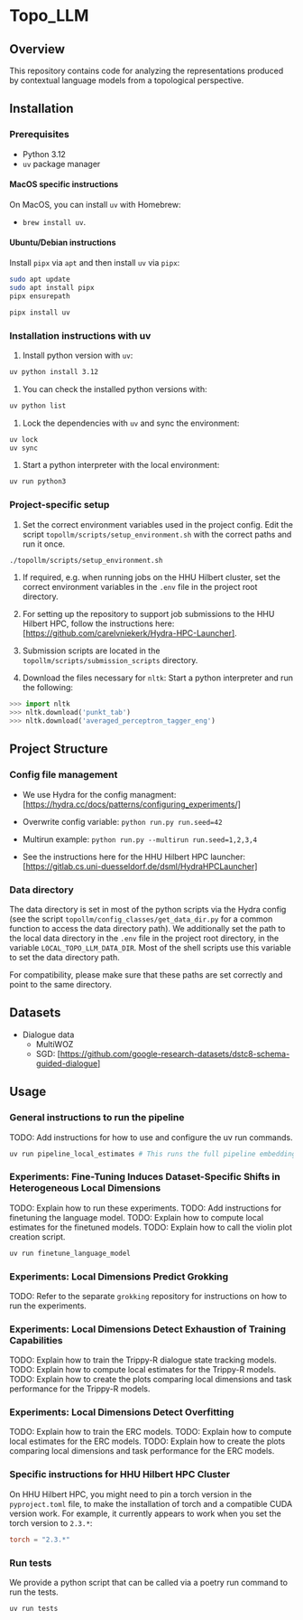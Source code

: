# Topo_LLM

## Overview

This repository contains code for analyzing the representations produced by contextual language models from a topological perspective.

## Installation

### Prerequisites

- Python 3.12
- `uv` package manager

#### MacOS specific instructions

On MacOS, you can install `uv` with Homebrew:

- `brew install uv`.

#### Ubuntu/Debian instructions

Install `pipx` via `apt` and then install `uv` via `pipx`:

```bash
sudo apt update
sudo apt install pipx
pipx ensurepath

pipx install uv
```

### Installation instructions with uv

1. Install python version with `uv`:

```bash
uv python install 3.12
```

1. You can check the installed python versions with:

```bash
uv python list
```

1. Lock the dependencies with `uv` and sync the environment:

```bash
uv lock
uv sync
```

1. Start a python interpreter with the local environment:

```bash
uv run python3
```

### Project-specific setup

1. Set the correct environment variables used in the project config.
Edit the script `topollm/scripts/setup_environment.sh` with the correct paths and run it once.

```bash
./topollm/scripts/setup_environment.sh
```

1. If required, e.g. when running jobs on the HHU Hilbert cluster, set the correct environment variables in the `.env` file in the project root directory.

1. For setting up the repository to support job submissions to the HHU Hilbert HPC, follow the instructions here: [https://github.com/carelvniekerk/Hydra-HPC-Launcher].

1. Submission scripts are located in the `topollm/scripts/submission_scripts` directory.

1. Download the files necessary for `nltk`: Start a python interpreter and run the following:

```python
>>> import nltk
>>> nltk.download('punkt_tab')
>>> nltk.download('averaged_perceptron_tagger_eng')
```

## Project Structure

### Config file management

- We use Hydra for the config managment:
  [https://hydra.cc/docs/patterns/configuring_experiments/]

- Overwrite config variable:
  `python run.py run.seed=42`

- Multirun example:
  `python run.py --multirun run.seed=1,2,3,4`

- See the instructions here for the HHU Hilbert HPC launcher:
  [https://gitlab.cs.uni-duesseldorf.de/dsml/HydraHPCLauncher]

### Data directory

The data directory is set in most of the python scripts via the Hydra config (see the script `topollm/config_classes/get_data_dir.py` for a common function to access the data directory path).
We additionally set the path to the local data directory in the `.env` file in the project root directory, in the variable `LOCAL_TOPO_LLM_DATA_DIR`.
Most of the shell scripts use this variable to set the data directory path.

For compatibility, please make sure that these paths are set correctly and point to the same directory.

## Datasets

- Dialogue data
  - MultiWOZ
  - SGD:
    [https://github.com/google-research-datasets/dstc8-schema-guided-dialogue]

## Usage

### General instructions to run the pipeline

TODO: Add instructions for how to use and configure the uv run commands.

```bash
uv run pipeline_local_estimates # This runs the full pipeline embedding -> embeddings_data_prep -> compute local estimates
```

### Experiments: Fine-Tuning Induces Dataset-Specific Shifts in Heterogeneous Local Dimensions

TODO: Explain how to run these experiments.
TODO: Add instructions for finetuning the language model.
TODO: Explain how to compute local estimates for the finetuned models.
TODO: Explain how to call the violin plot creation script.

```bash
uv run finetune_language_model
```

### Experiments: Local Dimensions Predict Grokking

TODO: Refer to the separate `grokking` repository for instructions on how to run the experiments.

### Experiments: Local Dimensions Detect Exhaustion of Training Capabilities

TODO: Explain how to train the Trippy-R dialogue state tracking models.
TODO: Explain how to compute local estimates for the Trippy-R models.
TODO: Explain how to create the plots comparing local dimensions and task performance for the Trippy-R models.

### Experiments: Local Dimensions Detect Overfitting

TODO: Explain how to train the ERC models.
TODO: Explain how to compute local estimates for the ERC models.
TODO: Explain how to create the plots comparing local dimensions and task performance for the ERC models.

### Specific instructions for HHU Hilbert HPC Cluster

On HHU Hilbert HPC, you might need to pin a torch version in the `pyproject.toml` file, to make the installation of torch and a compatible CUDA version work.
For example, it currently appears to work when you set the torch version to `2.3.*`:

```toml
torch = "2.3.*"
```

### Run tests

We provide a python script that can be called via a poetry run command to run the tests.

```bash
uv run tests
```
